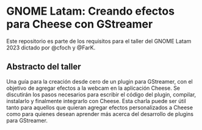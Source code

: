 # GNOME Latam: Creando efectos para Cheese con GStreamer

Este repositorio es parte de los requisitos para el taller del GNOME Latam 2023
dictado por @cfoch y @FarK.

## Abstracto del taller
Una guía para la creación desde cero de un plugin para GStreamer, con el
objetivo de agregar efectos a la webcam en la aplicación Cheese. Se discutirán
los pasos necesarios para escribir el código del plugin, compilar, instalarlo
y finalmente integrarlo con Cheese. Esta charla puede ser útil tanto para
aquellos que quieran agregar efectos personalizados a Cheese como para quienes
desean aprender más acerca del desarrollo de plugins para GStreamer.

